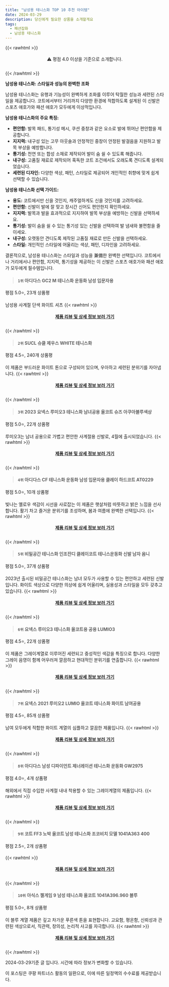 ```yaml
---
title: "남성용 테니스화 TOP 10 추천 아이템"
date: 2024-03-29
description: 당신에게 필요한 상품을 소개할게요
tags:
  - 패션잡화
  - 남성용 테니스화
---
```

{{< rawhtml >}}<div class="toc" style="text-align: center; height: 50px; line-height: 2;">  <p>⚠️ 평점 4.0 이상을 기준으로 소개합니다.<br></p></div> {{< /rawhtml >}}

**남성용 테니스화: 스타일과 성능의 완벽한 조화**

남성용 테니스화는 유행과 기능성이 완벽하게 조화를 이루어 탁월한 성능과 세련된 스타일을 제공합니다. 코트에서부터 거리까지 다양한 환경에 적합하도록 설계된 이 신발은 스포츠 애호가와 패션 애호가 모두에게 이상적입니다.

**남성용 테니스화의 주요 특징:**

* **편안함:** 발목 패드, 통기성 메시, 쿠션 중창과 같은 요소로 발에 뛰어난 편안함을 제공합니다.
* **지지력:** 내구성 있는 고무 아웃솔과 안정적인 중창이 안정된 발걸음을 지원하고 발목 부상을 예방합니다.
* **통기성:** 천연 또는 합성 소재로 제작되어 발이 숨 쉴 수 있도록 해줍니다.
* **내구성:** 고품질 재료로 제작되어 혹독한 코트 조건에서도 오래도록 견디도록 설계되었습니다.
* **세련된 디자인:** 다양한 색상, 패턴, 스타일로 제공되어 개인적인 취향에 맞게 쉽게 선택할 수 있습니다.

**남성용 테니스화 선택 가이드:**

* **용도:** 코트에서만 신을 것인지, 캐주얼하게도 신을 것인지를 고려하세요.
* **편안함:** 신발이 발에 잘 맞고 장시간 신어도 편안한지 확인하세요.
* **지지력:** 발목과 발을 효과적으로 지지하여 발목 부상을 예방하는 신발을 선택하세요.
* **통기성:** 발이 숨을 쉴 수 있는 통기성 있는 신발을 선택하여 발 냄새와 불편함을 줄이세요.
* **내구성:** 오랫동안 견디도록 제작된 고품질 재료로 만든 신발을 선택하세요.
* **스타일:** 개인적인 스타일에 어울리는 색상, 패턴, 디자인을 고려하세요.

결론적으로, 남성용 테니스화는 스타일과 성능을 兼備한 완벽한 선택입니다. 코트에서나 거리에서나 편안함, 지지력, 통기성을 제공하는 이 신발은 스포츠 애호가와 패션 애호가 모두에게 필수템입니다.


>#### `1위` 아디다스 GC2 M 테니스화 운동화 남성 입문자용
평점 5.0⭐, 23개 상품평

남성용 사계절 단색 화이트 셔츠
{{< rawhtml >}}<div class="toc" style="text-align: center; height: 50px; line-height: 2;"><p><b><a href="https://link.coupang.com/re/AFFSDP?lptag=AF5033054&pageKey=7462722486&itemId=19455187755&vendorItemId=87282739717&traceid=V0-153-9f9382603d65cd2b&requestid=20240329130202513126153293&token=31850B%7CGM">제품 리뷰 및 상세 정보 보러 가기</a></b><br></p> </div>{{< /rawhtml >}}

>#### `2위` SUCL 슈클 제우스 WHITE 테니스화
평점 4.5⭐, 240개 상품평

이 제품은 부드러운 화이트 톤으로 구성되어 있으며, 우아하고 세련된 분위기를 자아냅니다.
{{< rawhtml >}}<div class="toc" style="text-align: center; height: 50px; line-height: 2;"><p><b><a href="https://link.coupang.com/re/AFFSDP?lptag=AF5033054&pageKey=6320605689&itemId=13170924103&vendorItemId=80429590780&traceid=V0-153-e75a153f70202d7c&requestid=20240329130202513126153293&token=31850B%7CGM">제품 리뷰 및 상세 정보 보러 가기</a></b><br></p> </div>{{< /rawhtml >}}

>#### `3위` 2023 요넥스 루미오3 테니스화 남녀공용 올코트 슈즈 아쿠아블루색상
평점 5.0⭐, 22개 상품평

루미오3는 남녀 공용으로 가볍고 편안한 사계절용 신발로, 4월에 출시되었습니다.
{{< rawhtml >}}<div class="toc" style="text-align: center; height: 50px; line-height: 2;"><p><b><a href="https://link.coupang.com/re/AFFSDP?lptag=AF5033054&pageKey=7249703492&itemId=18438500177&vendorItemId=85579714826&traceid=V0-153-06775249313aeae8&requestid=20240329130202513126153293&token=31850B%7CGM">제품 리뷰 및 상세 정보 보러 가기</a></b><br></p> </div>{{< /rawhtml >}}

>#### `4위` 아디다스 CF 테니스화 운동화 남성 입문자용 클레이 하드코트 AT0229
평점 5.0⭐, 10개 상품평

빛나는 옐로우 색감이 시선을 사로잡는 이 제품은 햇살처럼 따뜻하고 밝은 느낌을 선사합니다. 활기 차고 즐거운 분위기를 조성하며, 봄과 여름에 완벽한 선택입니다.
{{< rawhtml >}}<div class="toc" style="text-align: center; height: 50px; line-height: 2;"><p><b><a href="https://link.coupang.com/re/AFFSDP?lptag=AF5033054&pageKey=7660218785&itemId=20406080105&vendorItemId=87488453132&traceid=V0-153-14e81e3593119d54&requestid=20240329130202513126153293&token=31850B%7CGM">제품 리뷰 및 상세 정보 보러 가기</a></b><br></p> </div>{{< /rawhtml >}}

>#### `5위` 비밀공간 테니스화 인조잔디 클레이코트 테니스운동화 신발 남자 옴니
평점 5.0⭐, 37개 상품평

2023년 출시된 비밀공간 테니스화는 남녀 모두가 사용할 수 있는 편안하고 세련된 신발입니다. 화이트 색상으로 다양한 의상에 쉽게 어울리며, 실용성과 스타일을 모두 갖추고 있습니다.
{{< rawhtml >}}<div class="toc" style="text-align: center; height: 50px; line-height: 2;"><p><b><a href="https://link.coupang.com/re/AFFSDP?lptag=AF5033054&pageKey=7605309132&itemId=20128790867&vendorItemId=87251787432&traceid=V0-153-cf4b0d49ffe80ec3&requestid=20240329130202513126153293&token=31850B%7CGM">제품 리뷰 및 상세 정보 보러 가기</a></b><br></p> </div>{{< /rawhtml >}}

>#### `6위` 요넥스 루미오3 테니스화 올코트용 공용 LUMIO3
평점 4.5⭐, 22개 상품평

이 제품은 그레이계열로 이루어진 세련되고 중성적인 색감을 특징으로 합니다. 다양한 그레이 음영이 함께 어우러져 깔끔하고 현대적인 분위기를 연출합니다.
{{< rawhtml >}}<div class="toc" style="text-align: center; height: 50px; line-height: 2;"><p><b><a href="https://link.coupang.com/re/AFFSDP?lptag=AF5033054&pageKey=6341907040&itemId=13308900025&vendorItemId=80565410728&traceid=V0-153-8c5a4388dd149196&requestid=20240329130202513126153293&token=31850B%7CGM">제품 리뷰 및 상세 정보 보러 가기</a></b><br></p> </div>{{< /rawhtml >}}

>#### `7위` 요넥스 2021 루미오2 LUMIO 올코트 테니스화 화이트 남여공용
평점 4.5⭐, 85개 상품평

남여 모두에게 적합한 화이트 계열의 심플하고 깔끔한 제품입니다.
{{< rawhtml >}}<div class="toc" style="text-align: center; height: 50px; line-height: 2;"><p><b><a href="https://link.coupang.com/re/AFFSDP?lptag=AF5033054&pageKey=5248536695&itemId=7429147266&vendorItemId=78320174552&traceid=V0-153-cdd5c9dcd58b3b62&requestid=20240329130202513126153293&token=31850B%7CGM">제품 리뷰 및 상세 정보 보러 가기</a></b><br></p> </div>{{< /rawhtml >}}

>#### `8위` 아디다스 남성 디파이언트 제너레이션 테니스화 운동화 GW2975
평점 4.0⭐, 4개 상품평

해외에서 직접 수입한 사계절 내내 착용할 수 있는 그레이계열의 제품입니다.
{{< rawhtml >}}<div class="toc" style="text-align: center; height: 50px; line-height: 2;"><p><b><a href="https://link.coupang.com/re/AFFSDP?lptag=AF5033054&pageKey=7403084178&itemId=19165387559&vendorItemId=86283783219&traceid=V0-153-19e32383212debb5&requestid=20240329130202513126153293&token=31850B%7CGM">제품 리뷰 및 상세 정보 보러 가기</a></b><br></p> </div>{{< /rawhtml >}}

>#### `9위` 코트 FF3 노박 올코트 남성 테니스화 조코비치 모델 1041A363 400
평점 2.5⭐, 2개 상품평


{{< rawhtml >}}<div class="toc" style="text-align: center; height: 50px; line-height: 2;"><p><b><a href="https://link.coupang.com/re/AFFSDP?lptag=AF5033054&pageKey=7895431923&itemId=21625635459&vendorItemId=88676654227&traceid=V0-153-e993953258ddc7e8&requestid=20240329130202513126153293&token=31850B%7CGM">제품 리뷰 및 상세 정보 보러 가기</a></b><br></p> </div>{{< /rawhtml >}}

>#### `10위` 아식스 젤게임 9 남성 테니스화 올코트 1041A396.960 블루
평점 5.0⭐, 8개 상품평

이 블루 계열 제품은 깊고 차가운 푸른색 톤을 표현합니다. 고요함, 평온함, 신뢰성과 관련된 색상으로서, 직관력, 창의성, 논리적 사고를 자극합니다.
{{< rawhtml >}}<div class="toc" style="text-align: center; height: 50px; line-height: 2;"><p><b><a href="https://link.coupang.com/re/AFFSDP?lptag=AF5033054&pageKey=7162126172&itemId=18026895697&vendorItemId=86872236610&traceid=V0-153-6635de7e3cc612fc&requestid=20240329130202513126153293&token=31850B%7CGM">제품 리뷰 및 상세 정보 보러 가기</a></b><br></p> </div>{{< /rawhtml >}}


2024-03-29기준 글 입니다.
시간에 따라 정보가 변화할 수 있습니다.

이 포스팅은 쿠팡 파트너스 활동의 일환으로, 이에 따른 일정액의 수수료를 제공받습니다.